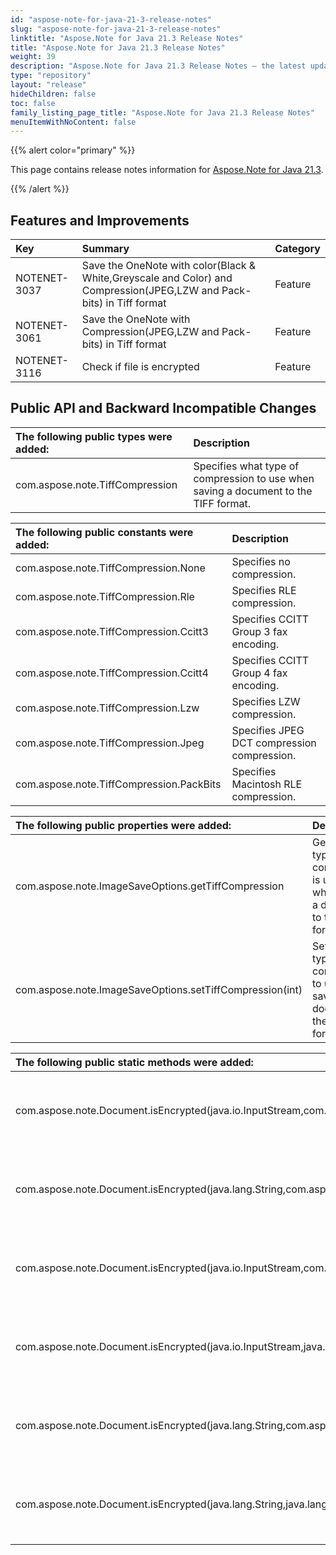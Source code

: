 ```yaml
---
id: "aspose-note-for-java-21-3-release-notes"
slug: "aspose-note-for-java-21-3-release-notes"
linktitle: "Aspose.Note for Java 21.3 Release Notes"
title: "Aspose.Note for Java 21.3 Release Notes"
weight: 39
description: "Aspose.Note for Java 21.3 Release Notes – the latest updates and fixes."
type: "repository"
layout: "release"
hideChildren: false
toc: false
family_listing_page_title: "Aspose.Note for Java 21.3 Release Notes"
menuItemWithNoContent: false
---
```


{{% alert color="primary" %}}

This page contains release notes information for [Aspose.Note for Java 21.3](https://releases.aspose.com/note/java/21-3/).

{{% /alert %}}

## **Features and Improvements**

|**Key**|**Summary**|**Category**|
| :- | :- | :- |
|NOTENET-3037|Save the OneNote with color(Black & White,Greyscale and Color) and Compression(JPEG,LZW and Pack-bits) in Tiff format|Feature|
|NOTENET-3061|Save the OneNote with Compression(JPEG,LZW and Pack-bits) in Tiff format|Feature|
|NOTENET-3116|Check if file is encrypted|Feature|

## **Public API and Backward Incompatible Changes**

|**The following public types were added:**|**Description**|
| :- | :- |
|com.aspose.note.TiffCompression|Specifies what type of compression to use when saving a document to the TIFF format.|

|**The following public constants were added:**|**Description**|
| :- | :- |
|com.aspose.note.TiffCompression.None|Specifies no compression.|
|com.aspose.note.TiffCompression.Rle|Specifies RLE compression.|
|com.aspose.note.TiffCompression.Ccitt3|Specifies CCITT Group 3 fax encoding.|
|com.aspose.note.TiffCompression.Ccitt4|Specifies CCITT Group 4 fax encoding.|
|com.aspose.note.TiffCompression.Lzw|Specifies LZW compression.|
|com.aspose.note.TiffCompression.Jpeg|Specifies JPEG DCT compression compression.|
|com.aspose.note.TiffCompression.PackBits|Specifies Macintosh RLE compression.|

|**The following public properties were added:**|**Description**|
| :- | :- |
|com.aspose.note.ImageSaveOptions.getTiffCompression|Gets what type of compression is used when saving a document to the TIFF format.|
|com.aspose.note.ImageSaveOptions.setTiffCompression(int)|Sets what type of compression to use when saving a document to the TIFF format.|

|**The following public static methods were added:**|**Description**|
| :- | :- |
|com.aspose.note.Document.isEncrypted(java.io.InputStream,com.aspose.note.Document[])|Checks whether a document from a stream is encrypted.|
|com.aspose.note.Document.isEncrypted(java.lang.String,com.aspose.note.Document[])|Checks whether a document from a stream is encrypted.|
|com.aspose.note.Document.isEncrypted(java.io.InputStream,com.aspose.note.LoadOptions,com.aspose.note.Document[])|Checks whether a document from a stream is encrypted.|
|com.aspose.note.Document.isEncrypted(java.io.InputStream,java.lang.String,com.aspose.note.Document[])|Checks whether a document from a file is encrypted.|
|com.aspose.note.Document.isEncrypted(java.lang.String,com.aspose.note.LoadOptions,com.aspose.note.Document[])|Checks whether a document from a file is encrypted.|
|com.aspose.note.Document.isEncrypted(java.lang.String,java.lang.String,com.aspose.note.Document[])|Checks whether a document from a file is encrypted.|
